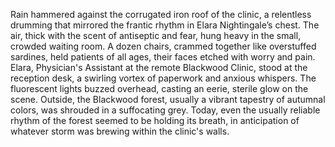 Rain hammered against the corrugated iron roof of the clinic, a relentless drumming that mirrored the frantic rhythm in Elara Nightingale’s chest.  The air, thick with the scent of antiseptic and fear, hung heavy in the small, crowded waiting room.  A dozen chairs, crammed together like overstuffed sardines, held patients of all ages, their faces etched with worry and pain.  Elara, Physician's Assistant at the remote Blackwood Clinic, stood at the reception desk, a swirling vortex of paperwork and anxious whispers.  The fluorescent lights buzzed overhead, casting an eerie, sterile glow on the scene.  Outside, the Blackwood forest, usually a vibrant tapestry of autumnal colors, was shrouded in a suffocating grey.  Today, even the usually reliable rhythm of the forest seemed to be holding its breath, in anticipation of whatever storm was brewing within the clinic's walls.
